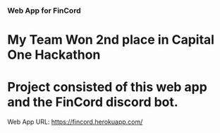 ### Web App for FinCord

# My Team Won **2nd place** in Capital One Hackathon

# Project consisted of this web app and the FinCord discord bot. 

Web App URL: https://fincord.herokuapp.com/



